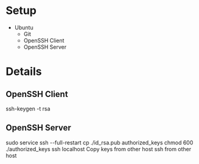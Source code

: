 # Setup
- Ubuntu
  - Git
  - OpenSSH Client
  - OpenSSH Server

# Details

## OpenSSH Client
ssh-keygen -t rsa

## OpenSSH Server
sudo service ssh --full-restart
cp ./id_rsa.pub authorized_keys
chmod 600 ./authorized_keys
ssh localhost
Copy keys from other host
ssh from other host
